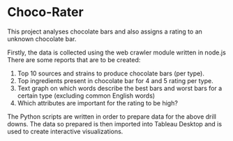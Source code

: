 # Choco-Rater
This project analyses chocolate bars and also assigns a rating to an unknown chocolate bar.

Firstly, the data is collected using the web crawler module written in node.js
There are some reports that are to be created:

1. Top 10 sources and strains to produce chocolate bars (per type).
2. Top ingredients present in chocolate bar for 4 and 5 rating per type.
3. Text graph on which words describe the best bars and worst bars for a certain type (excluding common English words)
4. Which attributes are important for the rating to be high?

The Python scripts are written in order to prepare data for the above drill downs. The data so prepared is then imported into Tableau Desktop and is used to create interactive visualizations.


